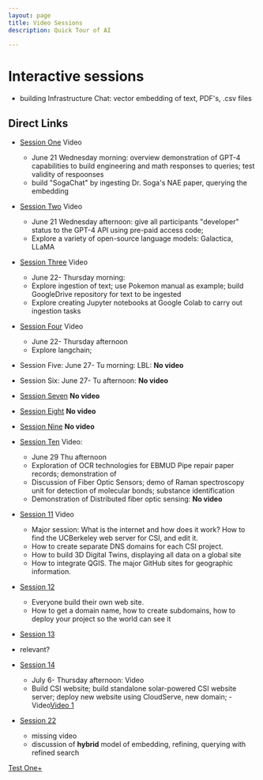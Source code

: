 ```yaml
---
layout: page
title: Video Sessions
description: Quick Tour of AI
    
---
```


# Interactive sessions
- building Infrastructure Chat: vector embedding of text, PDF's, .csv files

## Direct Links

- [Session One](lecture/ses01-ju21wam.md) Video
    - June 21 Wednesday morning: overview demonstration of GPT-4 capabilities to build engineering and math responses to queries; test validity of respoonses
    - build "SogaChat" by ingesting Dr. Soga's NAE paper, querying the embedding

- [Session Two](lecture/ses2-ju21wpm.md) Video
  - June 21 Wednesday afternoon: give all participants "developer" status to the GPT-4 API using pre-paid access code;
  - Explore a variety of open-source language models: Galactica, LLaMA

- [Session Three](lecture/ses3-ju22tham.md) Video
    - June 22- Thursday morning:
    - Explore ingestion of text; use Pokemon manual as example; build GoogleDrive repository for text to be ingested
    - Explore creating Jupyter notebooks at Google Colab to carry out ingestion tasks

- [Session Four](lecture/ses4ju22thpm.md) Video
    - June 22- Thursday afternoon
    - Explore langchain; 

- Session Five: June 27- Tu morning: LBL: **No video**
- Session Six: June 27- Tu afternoon: **No video**


- [Session Seven](lecture/ses7-Ju28Wam-CSI.md) **No video**
- [Session Eight](lecture/ses8-Ju28wpmS.md) **No video**
- [Session Nine](lecture/ses9-Ju29Tham.md) **No video**

- [Session Ten](lecture/ses10ju29thpm.md) Video: 
    - June 29 Thu afternoon
    - Exploration of OCR technologies for EBMUD Pipe repair paper records; demonstration of 
    - Discussion of Fiber Optic Sensors; demo of Raman spectroscopy unit for detection of molecular bonds; substance identification
    - Demonstration of Distributed fiber optic sensing: **No video**
- [Session 11](lecture/ses11-July5-Wed-morn-DR.md) Video
    - Major session: What is the internet and how does it work? How to find the UCBerkeley web server for CSI, and edit it. 
    - How to create separate DNS domains for each CSI project.
    - How to build 3D Digital Twins, displaying all data on a global site
    - How to integrate QGIS. The major GitHub sites for geographic information.
- [Session 12](lecture/ses12-July5-Wed-aft-DR.md)
    - Everyone build their own web site.
    - How to get a domain name, how to create subdomains, how to deploy your project so the world can see it
- [Session 13](/InfrastructureChat/lecture/ses13jy6tham)
- relevant?

- [Session 14](/InfrastructureChat/lecture/ses14-July6-Thursday-aft-DR)
    - July 6- Thursday afternoon: Video
    - Build CSI website; build standalone solar-powered CSI website server; deploy new website using CloudServe, new domain;
    -Video[Video 1](https://drive.google.com/drive/folders/1aG3Q4LrLy7N_SHzOOvQkeXGgjNCmtQIj)

- [Session 22](lecture/ses22-July18-Tuesaft.md)
    - missing video
    - discussion of **hybrid** model of embedding, refining, querying with refined search





[Test One+](_ecture/ses01-ju21wam)

